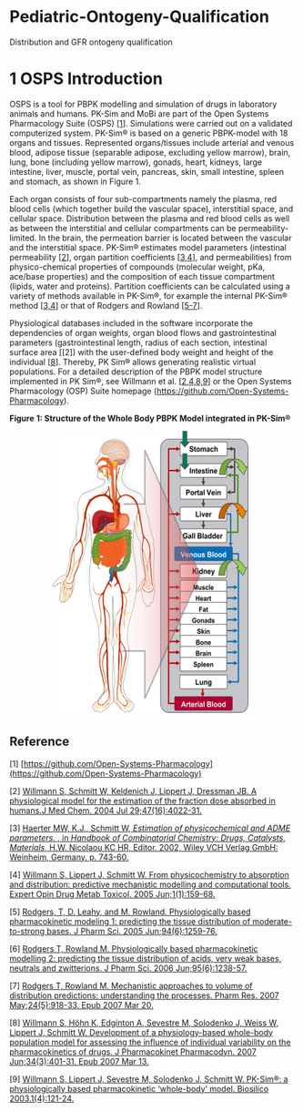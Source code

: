 # Pediatric-Ontogeny-Qualification
Distribution and GFR ontogeny qualification

# 1 OSPS Introduction

OSPS is a tool for PBPK modelling and simulation of drugs in laboratory animals and humans. PK-Sim and MoBi are part of the Open Systems Pharmacology Suite (OSPS) [[1](#reference)].  Simulations were carried out on a validated computerized system. PK-Sim® is based on a generic PBPK-model with 18 organs and tissues. Represented organs/tissues include arterial and venous blood, adipose tissue (separable adipose, excluding yellow marrow), brain, lung, bone (including yellow marrow), gonads, heart, kidneys, large intestine, liver, muscle, portal vein, pancreas, skin, small intestine, spleen and stomach, as shown in Figure 1.

Each organ consists of four sub-compartments namely the plasma, red blood cells (which together build  the vascular space), interstitial space, and cellular space. Distribution between the plasma and red blood cells as well as between the interstitial and cellular compartments can be permeability-limited. In the brain, the permeation barrier is located between the vascular and the interstitial space. PK-Sim® estimates model parameters (intestinal permeability [[2](#reference)], organ partition coefficients [[3,4](#reference)], and permeabilities) from physico-chemical properties of compounds (molecular weight, pKa, ace/base properties) and the composition of each tissue compartment (lipids, water and proteins). Partition coefficients can be calculated using a variety of methods available in PK-Sim®, for example the internal PK-Sim® method [[3,4](#reference)] or that of Rodgers and Rowland [[5-7](#reference)]. 

Physiological databases included in the software incorporate the dependencies of organ weights, organ blood flows and gastrointestinal parameters (gastrointestinal length, radius of each section, intestinal surface area [[2]) with the user-defined body weight and height of the individual [[8](#reference)]. Thereby, PK Sim® allows generating realistic virtual populations. For a detailed description of the PBPK model structure implemented in PK Sim®, see Willmann et al. [[2,4,8,9](#reference)] or the Open Systems Pharmacology (OSP) Suite homepage (<https://github.com/Open-Systems-Pharmacology>).

 

**Figure** **1: Structure of the Whole Body PBPK Model integrated in PK-Sim®**

  <p align="center">
  <img src="PBPK_Figure_1.png">
</p>                                               



## Reference

[1] [https://github.com/Open-Systems-Pharmacology](https://github.com/Open-Systems-Pharmacology)

[2] [Willmann S, Schmitt W, Keldenich J, Lippert J, Dressman JB. A physiological model for the estimation of the fraction dose absorbed in humans.J Med Chem. 2004 Jul 29;47(16):4022-31.](https://www.ncbi.nlm.nih.gov/pubmed/15267240)

[3] [Haerter MW, K.J., Schmitt W, *Estimation of physicochemical and ADME parameters.* , in *Handbook of Combinatorial Chemistry: Drugs, Catalysts, Materials*, H.W. Nicolaou KC HR, Editor. 2002, Wiley VCH Verlag GmbH: Weinheim, Germany. p. 743-60.](https://)

[4] [Willmann S, Lippert J, Schmitt W. From physicochemistry to absorption and distribution: predictive mechanistic modelling and computational tools. Expert Opin Drug Metab Toxicol. 2005 Jun;1(1):159-68.](https://www.ncbi.nlm.nih.gov/pubmed/16922658)

[5] [Rodgers, T, D. Leahy, and M. Rowland. Physiologically based pharmacokinetic modeling 1: predicting the tissue distribution of moderate-to-strong bases. J Pharm Sci. 2005 Jun;94(6):1259-76.](https://www.ncbi.nlm.nih.gov/pubmed/15858854)

[6] [Rodgers T, Rowland M. Physiologically based pharmacokinetic modelling 2: predicting the tissue distribution of acids, very weak bases, neutrals and zwitterions. J Pharm Sci. 2006 Jun;95(6):1238-57.](https://www.ncbi.nlm.nih.gov/pubmed/16639716)

[7] [Rodgers T, Rowland M. Mechanistic approaches to volume of distribution predictions: understanding the processes. Pharm Res. 2007 May;24(5):918-33. Epub 2007 Mar 20.](https://www.ncbi.nlm.nih.gov/pubmed/17372687)

[8] [Willmann S, Höhn K, Edginton A, Sevestre M, Solodenko J, Weiss W, Lippert J, Schmitt W. Development of a physiology-based whole-body population model for assessing the influence of individual variability on the pharmacokinetics of drugs. J Pharmacokinet Pharmacodyn. 2007 Jun;34(3):401-31. Epub 2007 Mar 13.](https://www.ncbi.nlm.nih.gov/pubmed/17431751)

[9] [Willmann S, Lippert J, Sevestre M, Solodenko J, Schmitt W. PK-Sim®: a physiologically based pharmacokinetic ‘whole-body’ model. Biosilico 2003.1(4):121-24.](https://www.sciencedirect.com/science/article/pii/S1478538203023424?via%3Dihub)


